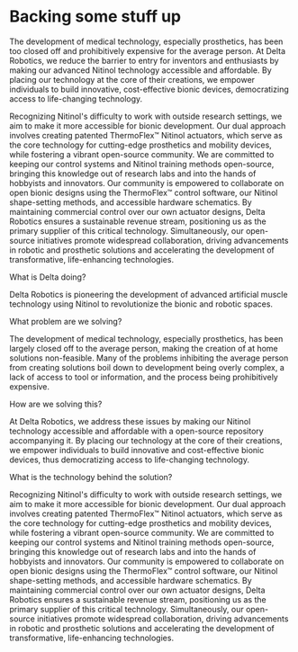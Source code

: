 # Backing some stuff up

The development of medical technology, especially prosthetics, has been too closed off and prohibitively expensive for the average person. At Delta Robotics, we reduce the barrier to entry for inventors and enthusiasts by making our advanced Nitinol technology accessible and affordable. By placing our technology at the core of their creations, we empower individuals to build innovative, cost-effective bionic devices, democratizing access to life-changing technology.

Recognizing Nitinol's difficulty to work with outside research settings, we aim to make it more accessible for bionic development. Our dual approach involves creating patented ThermoFlex™ Nitinol actuators, which serve as the core technology for cutting-edge prosthetics and mobility devices, while fostering a vibrant open-source community. We are committed to keeping our control systems and Nitinol training methods open-source, bringing this knowledge out of research labs and into the hands of hobbyists and innovators. Our community is empowered to collaborate on open bionic designs using the ThermoFlex™ control software, our Nitinol shape-setting methods, and accessible hardware schematics. By maintaining commercial control over our own actuator designs, Delta Robotics ensures a sustainable revenue stream, positioning us as the primary supplier of this critical technology. Simultaneously, our open-source initiatives promote widespread collaboration, driving advancements in robotic and prosthetic solutions and accelerating the development of transformative, life-enhancing technologies.



What is Delta doing?

Delta Robotics is pioneering the development of advanced artificial muscle technology using Nitinol to revolutionize the bionic and robotic spaces.

What problem are we solving?

The development of medical technology, especially prosthetics, has been largely closed off to the average person, making the creation of at home solutions non-feasible. Many of the problems inhibiting the average person from creating solutions boil down to development being overly complex, a lack of access to tool or information, and the process being prohibitively expensive.&#x20;

How are we solving this?

At Delta Robotics, we address these issues by making our Nitinol technology accessible and affordable with a open-source repository accompanying it. By placing our technology at the core of their creations, we empower individuals to build innovative and cost-effective bionic devices, thus democratizing access to life-changing technology.

What is the technology behind the solution?

Recognizing Nitinol's difficulty to work with outside research settings, we aim to make it more accessible for bionic development. Our dual approach involves creating patented ThermoFlex™ Nitinol actuators, which serve as the core technology for cutting-edge prosthetics and mobility devices, while fostering a vibrant open-source community. We are committed to keeping our control systems and Nitinol training methods open-source, bringing this knowledge out of research labs and into the hands of hobbyists and innovators. Our community is empowered to collaborate on open bionic designs using the ThermoFlex™ control software, our Nitinol shape-setting methods, and accessible hardware schematics. By maintaining commercial control over our own actuator designs, Delta Robotics ensures a sustainable revenue stream, positioning us as the primary supplier of this critical technology. Simultaneously, our open-source initiatives promote widespread collaboration, driving advancements in robotic and prosthetic solutions and accelerating the development of transformative, life-enhancing technologies.
